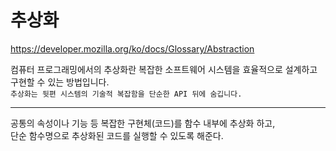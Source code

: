 # 추상화

https://developer.mozilla.org/ko/docs/Glossary/Abstraction

컴퓨터 프로그래밍에서의 추상화란 복잡한 소프트웨어 시스템을 효율적으로 설계하고 구현할 수 있는 방법입니다.  
`추상화는 뒷편 시스템의 기술적 복잡함을 단순한 API 뒤에 숨깁니다.`

---

공통의 속성이나 기능 등 복잡한 구현체(코드)를 함수 내부에 추상화 하고,  
단순 함수명으로 추상화된 코드를 실행할 수 있도록 해준다.
